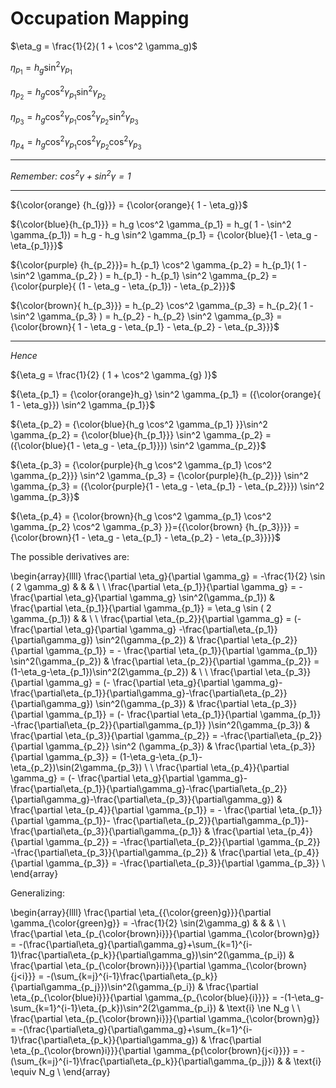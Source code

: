 # Occupation Mapping



$\eta_g = \frac{1}{2}( 1 + \cos^2 \gamma_g)$

$\eta_{p_1} = h_g \sin^2 \gamma_{p_1}$

$\eta_{p_2} = h_g \cos^2 \gamma_{p_1} \sin^2 \gamma_{p_2}$

$\eta_{p_3} = h_g \cos^2 \gamma_{p_1} \cos^2 \gamma_{p_2} \sin^2 \gamma_{p_3}$

$\eta_{p_4} = h_g \cos^2 \gamma_{p_1} \cos^2 \gamma_{p_2} \cos^2 \gamma_{p_3}$


---

*Remember: $\cos^2 \gamma + \sin^2 \gamma = 1$*



---

${\color{orange} {h_{g}}} = {\color{orange}{ 1 - \eta_g}}$

${\color{blue}{h_{p_1}}} = h_g \cos^2 \gamma_{p_1} = h_g( 1 - \sin^2 \gamma_{p_1}) = h_g - h_g \sin^2 \gamma_{p_1} = {\color{blue}{1 - \eta_g - \eta_{p_1}}}$

${\color{purple} {h_{p_2}}}= h_{p_1} \cos^2 \gamma_{p_2} = h_{p_1}( 1 - \sin^2 \gamma_{p_2} ) = h_{p_1} - h_{p_1} \sin^2 \gamma_{p_2} = {\color{purple}{ (1 - \eta_g - \eta_{p_1}) - \eta_{p_2}}}$

${\color{brown}{ h_{p_3}}} = h_{p_2} \cos^2 \gamma_{p_3} = h_{p_2}( 1 - \sin^2 \gamma_{p_3} ) = h_{p_2} - h_{p_2} \sin^2 \gamma_{p_3} = {\color{brown}{ 1 - \eta_g - \eta_{p_1} - \eta_{p_2} - \eta_{p_3}}}$


---

*Hence*

${\eta_g = \frac{1}{2} ( 1 + \cos^2 \gamma_{g} )}$

${\eta_{p_1} = {\color{orange}h_g} \sin^2 \gamma_{p_1} = ({\color{orange}{ 1 - \eta_g}}) \sin^2 \gamma_{p_1}}$

${\eta_{p_2} = {\color{blue}{h_g \cos^2 \gamma_{p_1} }}\sin^2 \gamma_{p_2} = {\color{blue}{h_{p_1}}} \sin^2 \gamma_{p_2} = ({\color{blue}{1 - \eta_g - \eta_{p_1}}}) \sin^2 \gamma_{p_2}}$

${\eta_{p_3} = {\color{purple}{h_g \cos^2 \gamma_{p_1} \cos^2 \gamma_{p_2}}} \sin^2 \gamma_{p_3} = {\color{purple}{h_{p_2}}} \sin^2 \gamma_{p_3} = ({\color{purple}{1 - \eta_g - \eta_{p_1} - \eta_{p_2}}}) \sin^2 \gamma_{p_3}}$

${\eta_{p_4} = {\color{brown}{h_g \cos^2 \gamma_{p_1} \cos^2 \gamma_{p_2} \cos^2 \gamma_{p_3} }}={{\color{brown} {h_{p_3}}}} = {\color{brown}{1 - \eta_g - \eta_{p_1} - \eta_{p_2} - \eta_{p_3}}}}$

The possible derivatives are:


\begin{array}{llll}
\frac{\partial \eta_g}{\partial \gamma_g} = -\frac{1}{2} \sin ( 2 \gamma_g) & & & \\
\\
\frac{\partial \eta_{p_1}}{\partial \gamma_g} = - \frac{\partial \eta_g}{\partial \gamma_g} \sin^2(\gamma_{p_1}) & 
\frac{\partial \eta_{p_1}}{\partial \gamma_{p_1}} = \eta_g \sin ( 2 \gamma_{p_1}) & & \\
\\
\frac{\partial \eta_{p_2}}{\partial \gamma_g} =  (- \frac{\partial \eta_g}{\partial \gamma_g} -\frac{\partial\eta_{p_1}}{\partial\gamma_g}) \sin^2(\gamma_{p_2}) &
\frac{\partial \eta_{p_2}}{\partial \gamma_{p_1}} = - \frac{\partial \eta_{p_1}}{\partial \gamma_{p_1}} \sin^2(\gamma_{p_2}) & 
\frac{\partial \eta_{p_2}}{\partial \gamma_{p_2}} = (1-\eta_g-\eta_{p_1})\sin^2(2\gamma_{p_2}) & \\
\\
\frac{\partial \eta_{p_3}}{\partial \gamma_g} = (- \frac{\partial \eta_g}{\partial \gamma_g}-\frac{\partial\eta_{p_1}}{\partial\gamma_g}-\frac{\partial\eta_{p_2}}{\partial\gamma_g}) \sin^2(\gamma_{p_3}) &
\frac{\partial \eta_{p_3}}{\partial \gamma_{p_1}} =  (- \frac{\partial \eta_{p_1}}{\partial \gamma_{p_1}} -\frac{\partial\eta_{p_2}}{\partial\gamma_{p_1}} )\sin^2(\gamma_{p_3}) &
\frac{\partial \eta_{p_3}}{\partial \gamma_{p_2}} = -\frac{\partial\eta_{p_2}}{\partial \gamma_{p_2}} \sin^2 (\gamma_{p_3}) &
\frac{\partial \eta_{p_3}}{\partial \gamma_{p_3}} = (1-\eta_g-\eta_{p_1}-\eta_{p_2})\sin(2\gamma_{p_3}) \\
\\
\frac{\partial \eta_{p_4}}{\partial \gamma_g} = (- \frac{\partial \eta_g}{\partial \gamma_g}-\frac{\partial\eta_{p_1}}{\partial\gamma_g}-\frac{\partial\eta_{p_2}}{\partial\gamma_g}-\frac{\partial\eta_{p_3}}{\partial\gamma_g}) &
\frac{\partial \eta_{p_4}}{\partial \gamma_{p_1}} = - \frac{\partial \eta_{p_1}}{\partial \gamma_{p_1}}- 
\frac{\partial\eta_{p_2}}{\partial\gamma_{p_1}}-\frac{\partial\eta_{p_3}}{\partial\gamma_{p_1}} & 
\frac{\partial \eta_{p_4}}{\partial \gamma_{p_2}} = -\frac{\partial\eta_{p_2}}{\partial \gamma_{p_2}} -\frac{\partial\eta_{p_3}}{\partial\gamma_{p_2}} &
\frac{\partial \eta_{p_4}}{\partial \gamma_{p_3}} = -\frac{\partial\eta_{p_3}}{\partial \gamma_{p_3}} \\
\end{array}


 Generalizing:


\begin{array}{llll}
\frac{\partial \eta_{{\color{green}g}}}{\partial \gamma_{\color{green}g}} = -\frac{1}{2} \sin(2\gamma_g) & & & \\
\\
\frac{\partial \eta_{p_{\color{brown}i}}}{\partial \gamma_{\color{brown}g}} = -(\frac{\partial\eta_g}{\partial\gamma_g}+\sum_{k=1}^{i-1}\frac{\partial\eta_{p_k}}{\partial\gamma_g})\sin^2(\gamma_{p_i}) &
\frac{\partial \eta_{p_{\color{brown}i}}}{\partial \gamma_{\color{brown}{j<i}}} = -(\sum_{k=j}^{i-1}\frac{\partial\eta_{p_k}}{\partial\gamma_{p_j}})\sin^2(\gamma_{p_i}) &
\frac{\partial \eta_{p_{\color{blue}i}}}{\partial \gamma_{p_{\color{blue}{i}}}} = -(1-\eta_g-\sum_{k=1}^{i-1}\eta_{p_k})\sin^2(2\gamma_{p_i}) &
\text{i} \ne N_g \\
\\
\frac{\partial \eta_{p_{\color{brown}i}}}{\partial \gamma_{\color{brown}g}} = -(\frac{\partial\eta_g}{\partial\gamma_g}+\sum_{k=1}^{i-1}\frac{\partial\eta_{p_k}}{\partial\gamma_g}) &
\frac{\partial \eta_{p_{\color{brown}i}}}{\partial \gamma_{p{\color{brown}{j<i}}}} = -(\sum_{k=j}^{i-1}\frac{\partial\eta_{p_k}}{\partial\gamma_{p_j}}) & & 
\text{i} \equiv N_g \\
\end{array}



